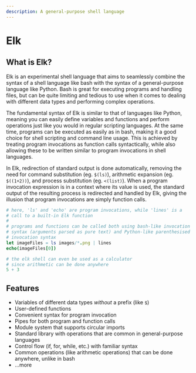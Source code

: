 ```yaml
---
description: A general-purpose shell language
---
```


# Elk

## What is Elk?

Elk is an experimental shell language that aims to seamlessly combine the syntax of a shell language like bash with the syntax of a general-purpose language like Python. Bash is great for executing programs and handling files, but can be quite limiting and tedious to use when it comes to dealing with different data types and performing complex operations.

The fundamental syntax of Elk is similar to that of languages like Python, meaning you can easily define variables and functions and perform operations just like you would in regular scripting languages. At the same time, programs can be executed as easily as in bash, making it a good choice for shell scripting and command line usage. This is achieved by treating program invocations as function calls syntactically, while also allowing these to be written similar to program invocations in shell languages.

In Elk, redirection of standard output is done automatically, removing the need for command substitution (eg. `$(ls)`), arithmetic expansion (eg. `$((1+2))`), and process substitution (eg. `<(list)`).  When a program invocation expression is in a context where its value is used, the standard output of the resulting process is redirected and handled by Elk, giving the illusion that program invocations are simply function calls.

```nim
# here, 'ls' and 'echo' are program invocations, while 'lines' is a 
# call to a built-in Elk function
#
# programs and functions can be called both using bash-like invocation
# syntax (arguments parsed as pure text) and Python-like parenthesised
# invocation syntax
let imageFiles = ls images/*.png | lines
echo(imageFiles[0])

# the elk shell can even be used as a calculator
# since arithmetic can be done anywhere
5 + 3
```

## Features

* Variables of different data types _without_ a prefix (like `$`)
* User-defined functions
* Convenient syntax for program invocation
* Pipes for both program and function calls
* Module system that supports circular imports
* Standard library with operations that are common in general-purpose languages
* Control flow (if, for, while, etc.) with familiar syntax
* Common operations (like arithmetic operations) that can be done anywhere, unlike in bash
* ...more
